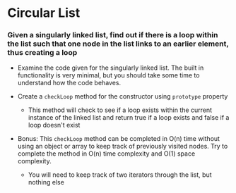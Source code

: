 # Circular List

### Given a singularly linked list, find out if there is a loop within the list such that one node in the list links to an earlier element, thus creating a loop

* Examine the code given for the singularly linked list. The built in functionality is very minimal, but you should take some time to understand how the code behaves.

* Create a `checkLoop` method for the constructor using `prototype` property
    * This method will check to see if a loop exists within the current instance of the linked list and return true if a loop exists and false if a loop doesn't exist

* Bonus: This `checkLoop` method can be completed in O(n) time without using an object or array to keep track of previously visited nodes. Try to complete the method in O(n) time complexity and O(1) space complexity.
    * You will need to keep track of two iterators through the list, but nothing else
